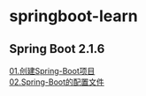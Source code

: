 # springboot-learn


## Spring Boot 2.1.6
[01.创建Spring-Boot项目](https://tengxt.github.io/2019/07/30/%E5%88%9B%E5%BB%BASpring-Boot%E9%A1%B9%E7%9B%AE/ "创建Spring-Boot项目")<br/>
[02.Spring-Boot的配置文件](https://tengxt.github.io/2019/07/30/Spring-Boot%E7%9A%84%E9%85%8D%E7%BD%AE%E6%96%87%E4%BB%B6/ "Spring-Boot的配置文件")